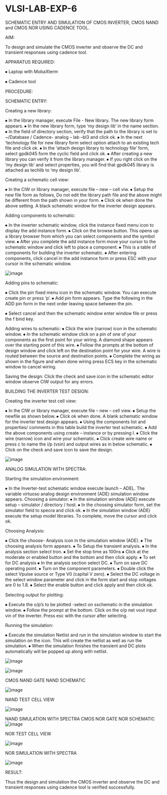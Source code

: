 # VLSI-LAB-EXP-6

SCHEMATIC ENTRY AND SIMULATION OF CMOS INVERTER, CMOS NAND and CMOS NOR USING CADENCE TOOL.


AIM:


To design and simulate the CMOS inverter and observe the DC and transient responses using cadence tool.


APPARATUS REQUIRED:



⦁ Laptop with MobaXterm

⦁ Cadence tool



PROCEDURE:

SCHEMATIC ENTRY:

Creating a new library:



⦁ In the library manager, execute File - New library. The new library form appears. ⦁ In the new library form, type ‘my design lib’ in the name section. ⦁ In the field of directory section, verify that the path to the library is set to ~/Database / Cadence- analog – lab –bl3 and click ok. ⦁ In the next ‘technology file for new library form select option attach to an existing tech file and click ok. ⦁ In the ‘attach design library to technology file’ form, select gpdk045 form the cyclic field and click ok. ⦁ After creating a new library you can verify it from the library manager. ⦁ If you right click on the ‘my design lib’ and select properties, you will find that gpdk045 library is attached as techlib to ‘my design lib’.

Creating a schematic cell view:



⦁ In the CIW or library manager, execute file – new – cell viw. ⦁ Setup the new file form as follows, Do not edit the library path file and the above might be different from the path shown in your form. ⦁ Click ok when done the above setting. A black schematic window for the inverter design appears.

Adding components to schematic:



⦁ In the inverter schematic window, click the instance fixed menu icon to display the add instance form. ⦁ Click on the browse button. This opens up a library browser from which you can select components and the symbol view. ⦁ After you complete the add instance form move your cursor to the schematic window and click left to place a component. ⦁ This is a table of components for building the inverter schematic. ⦁ After entering components, click cancel in the add instance form or press ESC with your cursor in the schematic window.




![image](https://github.com/shridharshini8524/VLSI-LAB-EXP-6/assets/148639799/bfd7bae5-8cd7-4e3c-86fc-6fa2d7610ea3)



Adding pins to schematic:


⦁ Click the pin fixed menu icon in the schematic window. You can execute create pin or press ‘p’. ⦁ Add pin form appears. Type the following in the ADD pin form in the next order leaving space between the pin.

⦁ Select cancel and then the schematic window enter window file or press the f bind key.



Adding wires to schematic:
⦁ Click the wire (narrow) icon in the schematic window. ⦁ In the schematic window click on a pin of one of your components as the first point for your wiring. A diamond shape appears over the starting point of this wire. ⦁ Follow the prompts at the bottom of design window and click left on the destination point for your wire. A wire is routed between the source and destination points. ⦁ Complete the wiring as shown in the figure and when done wiring press ECS key in the schematic window to cancel wiring.



Saving the design:
Click the check and save icon in the schematic editor window observe CIW output for any errors.

BUILDING THE INVERTER TEST DESIGN:


Creating the inverter test cell view:


⦁ In the CIW or library manager, execute file – new – cell view. ⦁ Setup the newfile as shown below. ⦁ Click ok when done. A blank schematic window for the inverter test design appears. ⦁ Using the components list and properties/ comments in this table build the inverter test schematic. ⦁ Add the above components using create – instance or by pressing I. ⦁ Click the wire (narrow) icon and wire your schematic. ⦁ Click create wire name or press c to name the i/p (vsin) and output wires as in below schematic. ⦁ Click on the check and save icon to save the design.



![image](https://github.com/shridharshini8524/VLSI-LAB-EXP-6/assets/148639799/48fea175-e10d-485f-971f-023fb8c46702)


ANALOG SIMULATION WITH SPECTRA:


Starting the simulation environment:


⦁ In the Inverter-test schematic window execute launch – ADEL. The variable virtuoso analog design environment (ADE) simulation window appears. Choosing a simulator: ⦁ In the simulation window (ADE) execute setup – simulator / directory / host. ⦁ In the choosing simulator form, set the simulator field to specra and click ok. ⦁ In the simulation window (ADE) execute the setup model libraries. To complete, move the cursor and click ok.



Choosing Analysis:



⦁ Click the choose- Analysis icon in the simulation window (ADE). ⦁ The choosing analysis form appears. ⦁ To Setup the transient analysis. ⦁ In the analysis section select tron. ⦁ Set the stop time as 100ns ⦁ Click at the moderate or enabled button and the bottom and then click apply. ⦁ To set for DC analysis ⦁ In the analysis section select DC. ⦁ Turn on save DC operating point. ⦁ Turn on the component parameters. ⦁ Double click the select Vpulse source or Type V0 (capital V zero). ⦁ Select the DC voltage in the select window parameter and click in the form start and stop voltages are 0 to 1.8. ⦁ Select the enable button and click apply and then click ok.



Selecting output for plotting:


⦁ Execute the o/p’s to be plotted -select on sschematic in the simulation window. ⦁ Follow the prompt at the bottom. Click on the o/p net vout input vin of the inverter. Press esc with the cursor after selecting.



Running the simulation:


⦁ Execute the simulation Netlist and run in the simulation window to start the simulation on the icon. This will create the netlist as well as run the simulation. ⦁ When the simulation finishes the transient and DC plots automatically will be popped up along with netlist.




![image](https://github.com/shridharshini8524/VLSI-LAB-EXP-6/assets/148639799/618a1725-c01c-4fe7-ae37-50d1efb57706)




![image](https://github.com/shridharshini8524/VLSI-LAB-EXP-6/assets/148639799/efca61ac-5fce-4509-b2b4-6b56d3696021)



CMOS NAND GATE
NAND SCHEMATIC


![image](https://github.com/shridharshini8524/VLSI-LAB-EXP-6/assets/148639799/39244d27-fd16-48f0-a82a-8364788d8ddf)


NAND TEST CELL VIEW



![image](https://github.com/shridharshini8524/VLSI-LAB-EXP-6/assets/148639799/ea0229bf-28dc-42c0-a965-83aa08e15927)




NAND SIMULATION WITH SPECTRA
CMOS NOR GATE NOR SCHEMATIC
![image](https://github.com/shridharshini8524/VLSI-LAB-EXP-6/assets/148639799/51ed2331-e1e9-496e-acac-198adc4f1c25)




NOR TEST CELL VIEW



![image](https://github.com/shridharshini8524/VLSI-LAB-EXP-6/assets/148639799/7655cc01-ee92-4f8c-9c6b-b895ee679813)




NOR SIMULATION WITH SPECTRA



![image](https://github.com/shridharshini8524/VLSI-LAB-EXP-6/assets/148639799/8ca311fa-a51c-4e14-90dd-65a38a1fbf7d)



RESULT:



Thus the design and simulation the CMOS inverter and observe the DC and transient responses using cadence tool is verified successfully.


